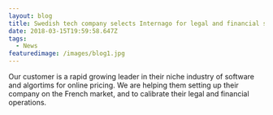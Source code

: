 ```yaml
---
layout: blog
title: Swedish tech company selects Internago for legal and financial set-up in France
date: 2018-03-15T19:59:58.647Z
tags:
  - News
featuredimage: /images/blog1.jpg
---
```

Our customer is a rapid growing leader in their niche industry of software and algortims for online pricing. We are helping them setting up their company on the French market, and to calibrate their legal and financial operations.